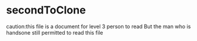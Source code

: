 # secondToClone
caution:this file is a document for level 3 person to read
But the man who is handsone still permitted to read this file
